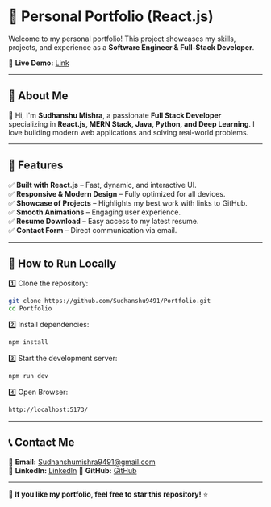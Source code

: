 # 🚀 Personal Portfolio (React.js)  

Welcome to my personal portfolio! This project showcases my skills, projects, and experience as a **Software Engineer & Full-Stack Developer**.  

🔗 **Live Demo:** [Link](https://sudhanshu9491.vercel.app/)

---

## 📌 About Me  

👋 Hi, I'm **Sudhanshu Mishra**, a passionate **Full Stack Developer** specializing in **React.js, MERN Stack, Java, Python, and Deep Learning**. I love building modern web applications and solving real-world problems.  

---

## 🎨 Features  

✅ **Built with React.js** – Fast, dynamic, and interactive UI.  
✅ **Responsive & Modern Design** – Fully optimized for all devices.  
✅ **Showcase of Projects** – Highlights my best work with links to GitHub.  
✅ **Smooth Animations** – Engaging user experience.  
✅ **Resume Download** – Easy access to my latest resume.  
✅ **Contact Form** – Direct communication via email.  

---

## 🚀 How to Run Locally  

1️⃣ Clone the repository:  
```bash
git clone https://github.com/Sudhanshu9491/Portfolio.git
cd Portfolio
```

2️⃣ Install dependencies:
```bash
npm install
```

3️⃣ Start the development server:
```bash
npm run dev
```

4️⃣ Open Browser:
```bash
http://localhost:5173/
```
---

## 📞 Contact Me  

📧 **Email:** [Sudhanshumishra9491@gmail.com](mailto:Sudhanshumishra9491@gmail.com)  
💼 **LinkedIn:** [LinkedIn](https://www.linkedin.com/in/sudhanshu9491)
📂 **GitHub:** [GitHub](https://github.com/sudhanshu9491)

---

**🌟 If you like my portfolio, feel free to star this repository!** ⭐  

